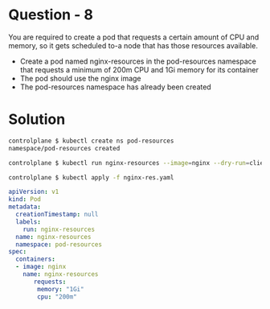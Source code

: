# Question - 8

You are required to create a pod that requests a certain amount of CPU and memory, so it gets
scheduled to-a node that has those resources available.

- Create a pod named nginx-resources in the pod-resources namespace that requests a minimum of
200m CPU and 1Gi memory for its container
- The pod should use the nginx image
- The pod-resources namespace has already been created

# Solution

```sh
controlplane $ kubectl create ns pod-resources
namespace/pod-resources created

controlplane $ kubectl run nginx-resources --image=nginx --dry-run=client -o yaml > nginx-res.yaml

controlplane $ kubectl apply -f nginx-res.yaml 

```

```yaml
apiVersion: v1
kind: Pod
metadata:
  creationTimestamp: null
  labels:
    run: nginx-resources
  name: nginx-resources
  namespace: pod-resources
spec:
  containers:
  - image: nginx
    name: nginx-resources
       requests:
        memory: "1Gi"
        cpu: "200m"  

```